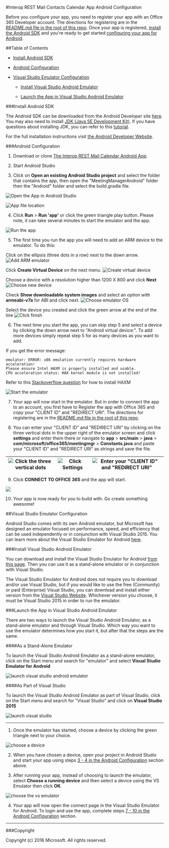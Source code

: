 #Interop REST Mail Contacts Calendar App Android Configuration

Before you configure your app, you need to register your app with an Office 365 Developer account. The directions for registering are in the [README.md file in the root of this repo](../README.md). Once your app is registered, [install the Android SDK](#install-android-sdk) and you're ready to get started [configuring your app for Android](#android-configuration).

##Table of Contents

* [Install Android SDK](#install-android-sdk)

* [Android Configuration](#android-configuration)

* [Visual Studio Emulator Configuration](#visual-studio-emulator-configuration)

  * [Install Visual Studio Android Emulator](#install-visual-studio-android-emulator)

  * [Launch the App in Visual Studio Android Emulator](#launch-the-app-in-visual-studio-android-emulator)

###Install Android SDK

The Android SDK can be downloaded from the Android Developer site [here](http://developer.android.com/sdk/index.html). You may also need to install [JDK (Java SE Development Kit)](http://www.oracle.com/technetwork/java/javase/downloads/index.html). If you have questions about installing JDK, you can refer to this [tutorial](http://www.wikihow.com/Install-the-Java-Software-Development-Kit).

For the full installation instructions visit [the Android Developer Website](http://developer.android.com/sdk/installing/index.html).

###Android Configuration

1. Download or clone [The Interop REST Mail Calendar Android App](https://github.com/OfficeDev/Interop-REST-Mail-Contacts-Calendar-Sample).

2. Start Android Studio

3. <a name="step3"/>Click on **Open an existing Android Studio project** and select the folder that contains the app, then open the "MeetingManagerAndroid" folder then the "Android" folder and select the build.gradle file.

  ![Open the App in Android Studio](../img/android-studio-open-project.jpg)

  ![App file location](../img/android-studio-file-location.jpg)

4. Click **Run** > **Run 'app'** or click the green triangle play button. Please note, it can take several minutes to start the emulator and the app.

  ![Run the app](../img/android-studio-run-app.jpg)

5. The first time you run the app you will need to add an ARM device to the emulator. To do this:  

  Click on the ellipsis (three dots in a row) next to the down arrow. 
  ![Add ARM emulator](../img/android-studio-add-emulator.jpg)

  Click **Create Virtual Device** on the next menu.
  ![Create virtual device](../img/android-studio-create-virtual-device.jpg)

  Choose a device with a resolution higher than 1200 X 800 and click **Next**
  ![Choose new device](../img/android-studio-choose-new-device.jpg)

  Check **Show downloadable system images** and select an option with **armeabi-v7a** for ABI and click next. 
  ![Choose emulator OS](../img/android-studio-choose-os.jpg)

  Select the device you created and click the green arrow at the end of the line
  ![Click finish](../img/android-studio-click-finish.jpg)

6. The next time you start the app, you can skip step 5 and select a device by clicking the down arrow next to "Android virtual device:". To add more devices simply repeat step 5 for as many devices as you want to add.
  
  If you get the error message: 
  
  ```
  emulator: ERROR: x86 emulation currently requires hardware acceleration!
  Please ensure Intel HAXM is properly installed and usable.
  CPU acceleration status: HAX kernel module is not installed!
  ```
  
  Refer to this [Stackoverflow question](http://stackoverflow.com/questions/26355645/error-in-launching-avd) for how to install HAXM

  ![Start the emulator](../img/android-studio-run-emulator.jpg)

7. <a name="step7"/>Your app will now start in the emulator. But in order to connect the app to an account, you first have to Register the app with Office 365 and copy your "CLIENT ID" and "REDIRECT URI". The directions for registering are in the [README.md file in the root of this repo](../README.md).

8. You can enter your "CLIENT ID" and "REDIRECT URI" by clicking on the three vertical dots in the upper right of the emulator screen and click **settings** and enter them there or navigate to **app** > **src/main** > **java** > **com/microsoft/office365/meetingmgr** > **Constants.java** and paste your "CLIENT ID" and "REDIRECT URI" as strings and save the file.

  ![Click the three vertical dots](../img/android-studio-run-emulator-settings-2.jpg) | ![Click Settings](../img/android-studio-run-emulator-select-settings-2.jpg) | ![Enter your "CLIENT ID" and "REDIRECT URI"](../img/android-studio-run-emulator-string-entry-2.jpg)
  --- | --- | ---

9. Click **CONNECT TO OFFICE 365** and the app will start. 

  ![](../img/emulator-screen.jpg)

10. Your app is now ready for you to build with. Go create something awesome!

##Visual Studio Emulator Configuration

Android Studio comes with its own Android emulator, but Microsoft has designed an emulator focused on performance, speed, and efficiency that can be used independently or in conjunction with Visual Studio 2015. You can learn more about the Visual Studio Emulator for Android [here](https://channel9.msdn.com/Events/Visual-Studio/Connect-event-2014/516).

###Install Visual Studio Android Emulator

You can download and install the Visual Studio Emulator for Android [from this page](https://www.visualstudio.com/en-us/features/msft-android-emulator-vs.aspx). Then you can use it as a stand-alone emulator or in conjunction with Visual Studio.

The Visual Studio Emulator for Android does not require you to download and/or use Visual Studio, but if you would like to use the free (Community) or paid (Enterprise) Visual Studio, you can download and install either version from the [Visual Studio Website](https://www.visualstudio.com/). Whichever version you choose, it must be Visual Studio 2015 in order to run the emulator.

###Launch the App in Visual Studio Android Emulator

There are two ways to launch the Visual Studio Android Emulator, as a stand-alone emulator and through Visual Studio. Which way you want to use the emulator determines how you start it, but after that the steps are the same.

####As a Stand-Alone Emulator

To launch the Visual Studio Android Emulator as a stand-alone emulator, click on the Start menu and search for "emulator" and select **Visual Studio Emulator for Android**

![launch visual studio android emulator](../img/vs-emulator-start.jpg)

####As Part of Visual Studio

To launch the Visual Studio Android Emulator as part of Visual Studio, click on the Start menu and search for "Visual Studio" and click on **Visual Studio 2015**

![launch visual studio](../img/vs-start.jpg)

---

1. Once the emulator has started, choose a device by clicking the green triangle next to your choice.
  
  ![choose a device](../img/vs-emulator-choose-device.jpg)

2. When you have chosen a device, open your project in Android Studio and start your app using steps [3 - 4 in the Android Configuration](#step3) section above.

3. After running your app, instead of choosing to launch the emulator, select **Choose a running device** and then select a device using the VS Emulator then click **OK**.
  
  ![choose the vs emulator](../img/choose-vs-emulator.jpg) 

4. Your app will now open the connect page in the Visual Studio Emulator for Android. To login and use the app, complete steps [7 - 10 in the Android Configuration](#step7) section.

---

###Copyright

Copyright (c) 2016 Microsoft. All rights reserved.
